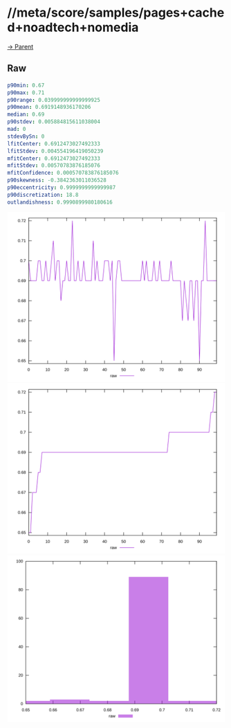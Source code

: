 
# //meta/score/samples/pages+cached+noadtech+nomedia

[→ Parent](../..)


## Raw


```yaml
p90min: 0.67
p90max: 0.71
p90range: 0.039999999999999925
p90mean: 0.6919148936170206
median: 0.69
p90stdev: 0.005884815611038004
mad: 0
stdevBySn: 0
lfitCenter: 0.6912473027492333
lfitStdev: 0.004554196419050239
mfitCenter: 0.6912473027492333
mfitStdev: 0.00570783876185076
mfitConfidence: 0.000570783876185076
p90skewness: -0.3842363011036528
p90eccentricity: 0.9999999999999987
p90discretization: 18.8
outlandishness: 0.9990899980180616

```

![PLOT: raw-values](./raw/values.svg)![PLOT: raw-sorted](./raw/sorted.svg)![PLOT: raw-histogram](./raw/histogram.svg)